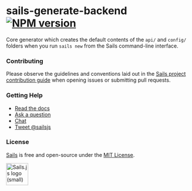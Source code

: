 # sails-generate-backend &nbsp; [![NPM version](https://badge.fury.io/js/aim-error-at.svg)](http://badge.fury.io/js/aim-error-at)

Core generator which creates the default contents of the `api/` and `config/` folders when you run `sails new` from the Sails command-line interface.


### Contributing

Please observe the guidelines and conventions laid out in the [Sails project contribution guide](https://github.com/balderdashy/sails/blob/master/CONTRIBUTING.md) when opening issues or submitting pull requests.


### Getting Help

- [Read the docs](http://sailsjs.org/documentation/concepts/extending-sails/generators)
- [Ask a question](http://stackoverflow.com/questions/tagged/sailsjs?sort=newest&days=30)
- [Chat](http://gitter.im/balderdashy/sails)
- [Tweet @sailsjs](https://twitter.com/sailsjs)


### License

[Sails](http://sailsjs.org) is free and open-source under the [MIT License](http://sails.mit-license.org/).

<a href="http://sailsjs.org" target="_blank" title="Node.js framework for building realtime APIs."><img src="https://github-camo.global.ssl.fastly.net/9e49073459ed4e0e2687b80eaf515d87b0da4a6b/687474703a2f2f62616c64657264617368792e6769746875622e696f2f7361696c732f696d616765732f6c6f676f2e706e67" width=60 alt="Sails.js logo (small)"/></a>
